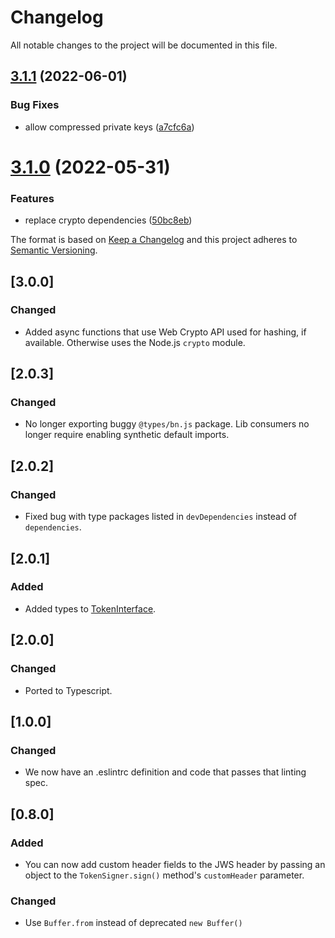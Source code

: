 # Changelog
All notable changes to the project will be documented in this file.

## [3.1.1](https://github.com/stacks-network/jsontokens-js/compare/v3.1.0...v3.1.1) (2022-06-01)


### Bug Fixes

* allow compressed private keys ([a7cfc6a](https://github.com/stacks-network/jsontokens-js/commit/a7cfc6ae833e661bfee51f6baf7490b3c41b14f5))

# [3.1.0](https://github.com/stacks-network/jsontokens-js/compare/v3.0.0...v3.1.0) (2022-05-31)


### Features

* replace crypto dependencies ([50bc8eb](https://github.com/stacks-network/jsontokens-js/commit/50bc8eba918e23adaaf2794d75d07f6b8635cffc))

The format is based on [Keep a Changelog](https://keepachangelog.com/en/1.0.0/)
and this project adheres to [Semantic Versioning](https://semver.org/spec/v2.0.0.html).

## [3.0.0]
### Changed
- Added async functions that use Web Crypto API used for hashing, if available. Otherwise uses the Node.js `crypto` module. 

## [2.0.3]
### Changed
- No longer exporting buggy `@types/bn.js` package. Lib consumers no longer require enabling
  synthetic default imports. 

## [2.0.2]
### Changed
- Fixed bug with type packages listed in `devDependencies` instead of `dependencies`.

## [2.0.1]
### Added
- Added types to [TokenInterface](https://github.com/blockstack/jsontokens-js/issues/39).

## [2.0.0]
### Changed
- Ported to Typescript. 

## [1.0.0]
### Changed
- We now have an .eslintrc definition and code that passes that linting spec.

## [0.8.0]
### Added
- You can now add custom header fields to the JWS header by passing
  an object to the `TokenSigner.sign()` method's `customHeader` parameter.

### Changed
- Use `Buffer.from` instead of deprecated `new Buffer()`
